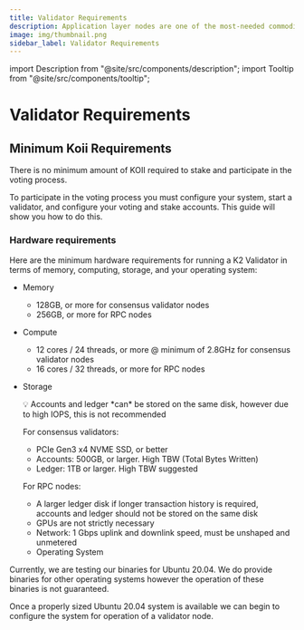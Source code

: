 ```yaml
---
title: Validator Requirements
description: Application layer nodes are one of the most-needed commodities in Web3.
image: img/thumbnail.png
sidebar_label: Validator Requirements
---
```


import Description from "@site/src/components/description";
import Tooltip from "@site/src/components/tooltip";

# Validator Requirements

## Minimum Koii Requirements

There is no minimum amount of KOII required to stake and participate in the voting process.

To participate in the voting process you must configure your system, start a validator, and configure your voting and stake accounts. This guide will show you how to do this.
### Hardware requirements

Here are the minimum hardware requirements for running a K2 Validator in terms of memory, computing, storage, and your operating system:

- Memory
    - 128GB, or more for consensus validator nodes
    - 256GB, or more for RPC nodes
- Compute
    - 12 cores / 24 threads, or more @ minimum of 2.8GHz for consensus validator nodes
    - 16 cores / 32 threads, or more for RPC nodes
- Storage
    
    <aside>
    💡 Accounts and ledger *can* be stored on the same disk, however due to high IOPS, this is not recommended
    
    </aside>
    
    For consensus validators:
    
    - PCIe Gen3 x4 NVME SSD, or better
    - Accounts: 500GB, or larger. High TBW (Total Bytes Written)
    - Ledger: 1TB or larger. High TBW suggested
    
    For RPC nodes:
    
    - A larger ledger disk if longer transaction history is required, accounts and ledger should not be stored on the same disk
    - GPUs are not strictly necessary
    - Network: 1 Gbps uplink and downlink speed, must be unshaped and unmetered
    - Operating System

Currently, we are testing our binaries for Ubuntu 20.04. We do provide binaries for other operating systems however the operation of these binaries is not guaranteed.

Once a properly sized Ubuntu 20.04 system is available we can begin to configure the system for operation of a validator node.